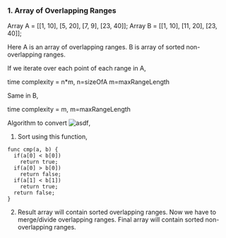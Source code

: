 ### 1. Array of Overlapping Ranges

Array A = [[1, 10], [5, 20], [7, 9], [23, 40]];         Array B = [[1, 10], [11, 20], [23, 40]];

Here A is an array of overlapping ranges. B is array of sorted non-overlapping ranges.

If we iterate over each point of each range in A,

time complexity = n*m,   n=sizeOfA  m=maxRangeLength

Same in B,

time complexity = m,    m=maxRangeLength

Algorithm to convert ![asdf](https://render.githubusercontent.com/render/math?math=A{\rightarrow}B),
1. Sort using this function,
  ```
  func cmp(a, b) {
    if(a[0] < b[0])
      return true;
    if(a[0] > b[0])
      return false;
    if(a[1] < b[1])
      return true;
    return false;
  }
  ```
2. Result array will contain sorted overlapping ranges. Now we have to merge/divide overlapping ranges. Final array will contain sorted non-overlapping ranges.
